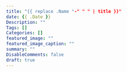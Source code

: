 ```yaml
---
title: "{{ replace .Name "-" " " | title }}"
date: {{ .Date }}
Description: ""
Tags: []
Categories: []
featured_image: ""
featured_image_caption: ""
summary: ""
DisableComments: false
draft: true
---
```

